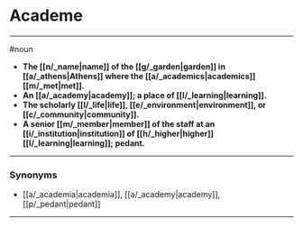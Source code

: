 # Academe
---
#noun
- **The [[n/_name|name]] of the [[g/_garden|garden]] in [[a/_athens|Athens]] where the [[a/_academics|academics]] [[m/_met|met]].**
- **An [[a/_academy|academy]]; a place of [[l/_learning|learning]].**
- **The scholarly [[l/_life|life]], [[e/_environment|environment]], or [[c/_community|community]].**
- **A senior [[m/_member|member]] of the staff at an [[i/_institution|institution]] of [[h/_higher|higher]] [[l/_learning|learning]]; pedant.**
---
### Synonyms
- [[a/_academia|academia]], [[a/_academy|academy]], [[p/_pedant|pedant]]
---
